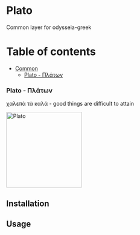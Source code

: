 # Plato

Common layer for odysseia-greek


# Table of contents <!-- omit in toc -->
- [Common](#common)
    - [Plato - Πλάτων](#plato---πλάτων)


### Plato - Πλάτων

χαλεπὰ τὰ καλά - good things are difficult to attain

<img src="https://upload.wikimedia.org/wikipedia/commons/4/4a/Platon.png" alt="Plato" width="200"/>


## Installation

## Usage
